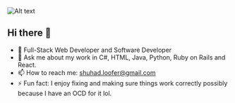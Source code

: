 <img src="C:\Users\Shuhaid\Downloads\shuhad (1).jpeg" alt="Alt text" title="Optional title">

## Hi there 👋

- 🌱 Full-Stack Web Developer and Software Developer
- 💬 Ask me about my work in C#, HTML, Java, Python, Ruby on Rails and React.
- 📫 How to reach me: shuhad.loofer@gmail.com
- ⚡ Fun fact: I enjoy fixing and making sure things work correctly possibly because I have an OCD for it lol.
